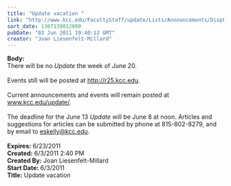 ```yaml
---
title: "Update vacation "
link: "http://www.kcc.edu/FacultyStaff/update/Lists/Announcements/DispForm.aspx?ID=337"
sort_date: 1307130012000
pubDate: "03 Jun 2011 19:40:12 GMT"
creator: "Joan Liesenfelt-Millard"
---
```


<div><b>Body:</b> <div class=ExternalClass33A98CBD8A3C4FAEAB1165E2504C58A6>
<div>There will be no <em>Update </em>the week of June 20.<br>    </div>
<div>Events still will be posted at <a href="http://r25.kcc.edu/">http://r25.kcc.edu</a>.<br>    </div>
<div>Current announcements and events will remain posted at <a href="/update/">www.kcc.edu/update/</a>.<br>    </div>
<div>The deadline for the June 13 <em>Update</em> will be June 8 at noon. Articles and suggestions for articles can be submitted by phone at 815-802-8279, and by email to <a href="mailto:eskelly@kcc.edu">eskelly@kcc.edu</a>.<br>  </div></div></div>
<div><b>Expires:</b> 6/23/2011</div>
<div><b>Created:</b> 6/3/2011 2:40 PM</div>
<div><b>Created By:</b> Joan Liesenfelt-Millard</div>
<div><b>Start Date:</b> 6/3/2011</div>
<div><b>Title:</b> Update vacation </div>
